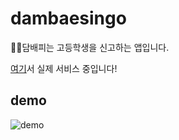 # dambaesingo
🚬🚫담배피는 고등학생을 신고하는 앱입니다.

[여기](https://dambaesingo.github.io/)서 실제 서비스 중입니다!

## demo
![demo](./demo.gif)
